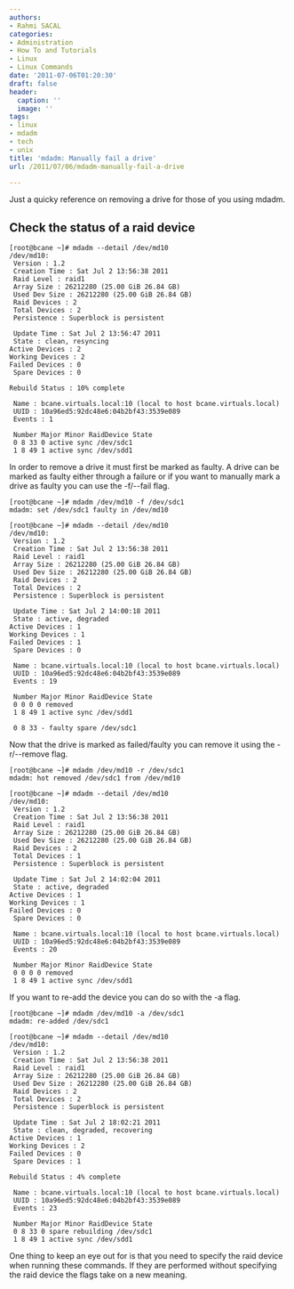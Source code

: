 ```yaml
---
authors:
- Rahmi SACAL
categories:
- Administration
- How To and Tutorials
- Linux
- Linux Commands
date: '2011-07-06T01:20:30'
draft: false
header:
  caption: ''
  image: ''
tags:
- linux
- mdadm
- tech
- unix
title: 'mdadm: Manually fail a drive'
url: /2011/07/06/mdadm-manually-fail-a-drive

---
```


Just a quicky reference on removing a drive for those of you using mdadm.  
  
## Check the status of a raid device

    [root@bcane ~]# mdadm --detail /dev/md10  
    /dev/md10:  
     Version : 1.2  
     Creation Time : Sat Jul 2 13:56:38 2011  
     Raid Level : raid1  
     Array Size : 26212280 (25.00 GiB 26.84 GB)  
     Used Dev Size : 26212280 (25.00 GiB 26.84 GB)  
     Raid Devices : 2  
     Total Devices : 2  
     Persistence : Superblock is persistent  
      
     Update Time : Sat Jul 2 13:56:47 2011  
     State : clean, resyncing  
    Active Devices : 2  
    Working Devices : 2  
    Failed Devices : 0  
     Spare Devices : 0  
      
    Rebuild Status : 10% complete  
      
     Name : bcane.virtuals.local:10 (local to host bcane.virtuals.local)  
     UUID : 10a96ed5:92dc48e6:04b2bf43:3539e089  
     Events : 1  
      
     Number Major Minor RaidDevice State  
     0 8 33 0 active sync /dev/sdc1  
     1 8 49 1 active sync /dev/sdd1

In order to remove a drive it must first be marked as faulty. A drive can be marked as faulty either through a failure or if you want to manually mark a drive as faulty you can use the -f/--fail flag.

    [root@bcane ~]# mdadm /dev/md10 -f /dev/sdc1
    mdadm: set /dev/sdc1 faulty in /dev/md10  

    [root@bcane ~]# mdadm --detail /dev/md10
    /dev/md10:  
     Version : 1.2  
     Creation Time : Sat Jul 2 13:56:38 2011  
     Raid Level : raid1  
     Array Size : 26212280 (25.00 GiB 26.84 GB)  
     Used Dev Size : 26212280 (25.00 GiB 26.84 GB)  
     Raid Devices : 2  
     Total Devices : 2  
     Persistence : Superblock is persistent  
      
     Update Time : Sat Jul 2 14:00:18 2011  
     State : active, degraded  
    Active Devices : 1  
    Working Devices : 1  
    Failed Devices : 1  
     Spare Devices : 0  
      
     Name : bcane.virtuals.local:10 (local to host bcane.virtuals.local)  
     UUID : 10a96ed5:92dc48e6:04b2bf43:3539e089  
     Events : 19  
      
     Number Major Minor RaidDevice State  
     0 0 0 0 removed  
     1 8 49 1 active sync /dev/sdd1  
      
     0 8 33 - faulty spare /dev/sdc1

Now that the drive is marked as failed/faulty you can remove it using the -r/--remove flag.

    [root@bcane ~]# mdadm /dev/md10 -r /dev/sdc1
    mdadm: hot removed /dev/sdc1 from /dev/md10  

    [root@bcane ~]# mdadm --detail /dev/md10
    /dev/md10:  
     Version : 1.2  
     Creation Time : Sat Jul 2 13:56:38 2011  
     Raid Level : raid1  
     Array Size : 26212280 (25.00 GiB 26.84 GB)  
     Used Dev Size : 26212280 (25.00 GiB 26.84 GB)  
     Raid Devices : 2  
     Total Devices : 1  
     Persistence : Superblock is persistent  
      
     Update Time : Sat Jul 2 14:02:04 2011  
     State : active, degraded  
    Active Devices : 1  
    Working Devices : 1  
    Failed Devices : 0  
     Spare Devices : 0  
      
     Name : bcane.virtuals.local:10 (local to host bcane.virtuals.local)  
     UUID : 10a96ed5:92dc48e6:04b2bf43:3539e089  
     Events : 20  
      
     Number Major Minor RaidDevice State  
     0 0 0 0 removed  
     1 8 49 1 active sync /dev/sdd1

If you want to re-add the device you can do so with the -a flag.

    [root@bcane ~]# mdadm /dev/md10 -a /dev/sdc1
    mdadm: re-added /dev/sdc1  

    [root@bcane ~]# mdadm --detail /dev/md10
    /dev/md10:  
     Version : 1.2  
     Creation Time : Sat Jul 2 13:56:38 2011  
     Raid Level : raid1  
     Array Size : 26212280 (25.00 GiB 26.84 GB)  
     Used Dev Size : 26212280 (25.00 GiB 26.84 GB)  
     Raid Devices : 2  
     Total Devices : 2  
     Persistence : Superblock is persistent  
      
     Update Time : Sat Jul 2 18:02:21 2011  
     State : clean, degraded, recovering  
    Active Devices : 1  
    Working Devices : 2  
    Failed Devices : 0  
     Spare Devices : 1  
      
    Rebuild Status : 4% complete  
      
     Name : bcane.virtuals.local:10 (local to host bcane.virtuals.local)  
     UUID : 10a96ed5:92dc48e6:04b2bf43:3539e089  
     Events : 23  
      
     Number Major Minor RaidDevice State  
     0 8 33 0 spare rebuilding /dev/sdc1  
     1 8 49 1 active sync /dev/sdd1

One thing to keep an eye out for is that you need to specify the raid device when running these commands. If they are performed without specifying the raid device the flags take on a new meaning.
